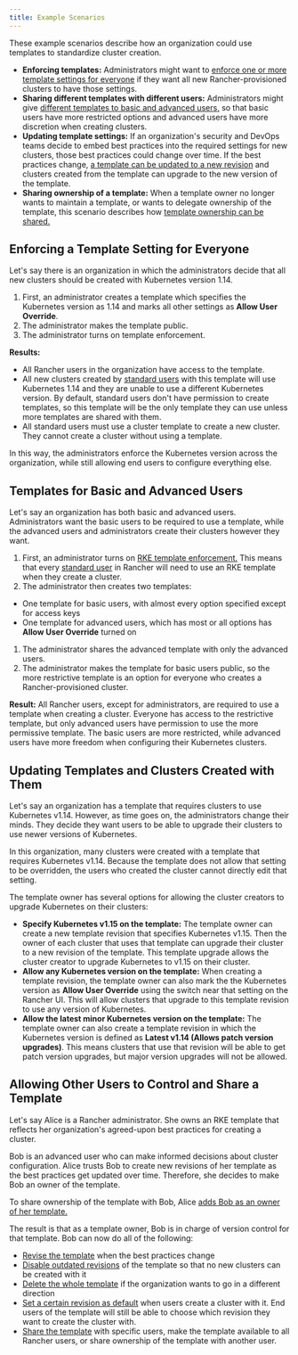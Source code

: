 ```yaml
---
title: Example Scenarios
---
```


<head>
  <link rel="canonical" href="https://ranchermanager.docs.rancher.com/how-to-guides/new-user-guides/authentication-permissions-and-global-configuration/about-rke1-templates/example-use-cases"/>
</head>

These example scenarios describe how an organization could use templates to standardize cluster creation.

- **Enforcing templates:** Administrators might want to [enforce one or more template settings for everyone](#enforcing-a-template-setting-for-everyone) if they want all new Rancher-provisioned clusters to have those settings.
- **Sharing different templates with different users:** Administrators might give [different templates to basic and advanced users,](#templates-for-basic-and-advanced-users) so that basic users have more restricted options and advanced users have more discretion when creating clusters.
- **Updating template settings:** If an organization's security and DevOps teams decide to embed best practices into the required settings for new clusters, those best practices could change over time. If the best practices change, [a template can be updated to a new revision](#updating-templates-and-clusters-created-with-them) and clusters created from the template can upgrade to the new version of the template.
- **Sharing ownership of a template:** When a template owner no longer wants to maintain a template, or wants to delegate ownership of the template, this scenario describes how [template ownership can be shared.](#allowing-other-users-to-control-and-share-a-template)


## Enforcing a Template Setting for Everyone

Let's say there is an organization in which the administrators decide that all new clusters should be created with Kubernetes version 1.14.

1. First, an administrator creates a template which specifies the Kubernetes version as 1.14 and marks all other settings as **Allow User Override**.
1. The administrator makes the template public.
1. The administrator turns on template enforcement.

**Results:**

- All Rancher users in the organization have access to the template.
- All new clusters created by [standard users](../manage-role-based-access-control-rbac/global-permissions.md) with this template will use Kubernetes 1.14 and they are unable to use a different Kubernetes version. By default, standard users don't have permission to create templates, so this template will be the only template they can use unless more templates are shared with them.
- All standard users must use a cluster template to create a new cluster. They cannot create a cluster without using a template.

In this way, the administrators enforce the Kubernetes version across the organization, while still allowing end users to configure everything else.

## Templates for Basic and Advanced Users

Let's say an organization has both basic and advanced users. Administrators want the basic users to be required to use a template, while the advanced users and administrators create their clusters however they want.

1. First, an administrator turns on [RKE template enforcement.](enforce-templates.md#requiring-new-clusters-to-use-an-rke-template) This means that every [standard user](../manage-role-based-access-control-rbac/global-permissions.md) in Rancher will need to use an RKE template when they create a cluster.
1. The administrator then creates two templates:

  - One template for basic users, with almost every option specified except for access keys
  - One template for advanced users, which has most or all options has **Allow User Override** turned on

1. The administrator shares the advanced template with only the advanced users.
1. The administrator makes the template for basic users public, so the more restrictive template is an option for everyone who creates a Rancher-provisioned cluster.

**Result:** All Rancher users, except for administrators, are required to use a template when creating a cluster. Everyone has access to the restrictive template, but only advanced users have permission to use the more permissive template. The basic users are more restricted, while advanced users have more freedom when configuring their Kubernetes clusters.

## Updating Templates and Clusters Created with Them

Let's say an organization has a template that requires clusters to use Kubernetes v1.14. However, as time goes on, the administrators change their minds. They decide they want users to be able to upgrade their clusters to use newer versions of Kubernetes.

In this organization, many clusters were created with a template that requires Kubernetes v1.14. Because the template does not allow that setting to be overridden, the users who created the cluster cannot directly edit that setting.

The template owner has several options for allowing the cluster creators to upgrade Kubernetes on their clusters:

- **Specify Kubernetes v1.15 on the template:** The template owner can create a new template revision that specifies Kubernetes v1.15. Then the owner of each cluster that uses that template can upgrade their cluster to a new revision of the template. This template upgrade allows the cluster creator to upgrade Kubernetes to v1.15 on their cluster.
- **Allow any Kubernetes version on the template:** When creating a template revision, the template owner can also mark the the Kubernetes version as **Allow User Override** using the switch near that setting on the Rancher UI. This will allow clusters that upgrade to this template revision to use any version of Kubernetes.
- **Allow the latest minor Kubernetes version on the template:** The template owner can also create a template revision in which the Kubernetes version is defined as **Latest v1.14 (Allows patch version upgrades)**. This means clusters that use that revision will be able to get patch version upgrades, but major version upgrades will not be allowed.

## Allowing Other Users to Control and Share a Template

Let's say Alice is a Rancher administrator. She owns an RKE template that reflects her organization's agreed-upon best practices for creating a cluster.

Bob is an advanced user who can make informed decisions about cluster configuration. Alice trusts Bob to create new revisions of her template as the best practices get updated over time. Therefore, she decides to make Bob an owner of the template.

To share ownership of the template with Bob, Alice [adds Bob as an owner of her template.](access-or-share-templates.md#sharing-ownership-of-templates)

The result is that as a template owner, Bob is in charge of version control for that template. Bob can now do all of the following:

- [Revise the template](manage-rke1-templates.md#updating-a-template) when the best practices change
- [Disable outdated revisions](manage-rke1-templates.md#disabling-a-template-revision) of the template so that no new clusters can be created with it
- [Delete the whole template](manage-rke1-templates.md#deleting-a-template) if the organization wants to go in a different direction
- [Set a certain revision as default](manage-rke1-templates.md#setting-a-template-revision-as-default) when users create a cluster with it. End users of the template will still be able to choose which revision they want to create the cluster with.
- [Share the template](access-or-share-templates.md) with specific users, make the template available to all Rancher users, or share ownership of the template with another user.